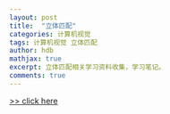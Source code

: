 ```yaml
---
layout: post
title:  "立体匹配"
categories: 计算机视觉
tags: 计算机视觉 立体匹配
author: hdb
mathjax: true
excerpt: 立体匹配相关学习资料收集，学习笔记。
comments: true
---
```


[>> click here](http://note.youdao.com/noteshare?id=02f02f041784d74ae6496f27f9792290)

